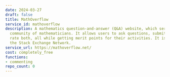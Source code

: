 ```yaml
---
date: 2024-03-27
draft: false
title: MathOverflow
service_id: mathoverflow
description: A mathematics question-and-answer (Q&A) website, which serves as an online
  community of mathematicians. It allows users to ask questions, submit answers, and
  rate both, all while getting merit points for their activities. It is a part of
  the Stack Exchange Network.
service_url: https://mathoverflow.net/
cost: completely_free
functions:
- commenting
repo_count: 0
---
```



